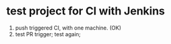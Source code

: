 # test project for CI with Jenkins

1. push triggered CI, with one machine. (OK)
2. test PR trigger; test again;
